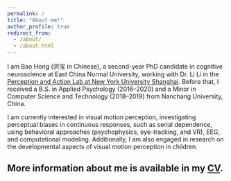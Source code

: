 ```yaml
---
permalink: /
title: "About me!"
author_profile: true
redirect_from: 
  - /about/
  - /about.html
---
```

I am Bao Hong (洪宝 in Chinese), a second-year PhD candidate in cognitive neuroscience at East China Normal University, working with Dr. Li Li in the [Perception and Action Lab at New York University Shanghai](https://wp.nyu.edu/perception_action_lab/). Before that, I received a B.S. in Applied Psychology (2016–2020) and a Minor in Computer Science and Technology (2018–2019) from Nanchang University, China.

I am currently interested in visual motion perception, investigating perceptual biases in continuous responses, such as serial dependence, using behavioral approaches (psychophysics, eye-tracking, and VR), EEG, and computational modeling. Additionally, I am also engaged in research on the developmental aspects of visual motion perception in children.

More information about me is available in my [CV](http://baohong-paul.github.io/files/HongBao-CV-202406.pdf).
------
